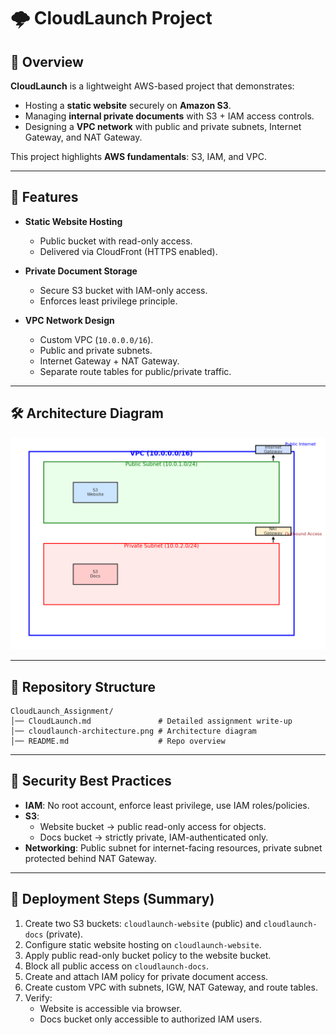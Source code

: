 # 🌩️ CloudLaunch Project

## 📌 Overview
**CloudLaunch** is a lightweight AWS-based project that demonstrates:  
- Hosting a **static website** securely on **Amazon S3**.  
- Managing **internal private documents** with S3 + IAM access controls.  
- Designing a **VPC network** with public and private subnets, Internet Gateway, and NAT Gateway.  

This project highlights **AWS fundamentals**: S3, IAM, and VPC.

---

## 🚀 Features
- **Static Website Hosting**  
  - Public bucket with read-only access.  
  - Delivered via CloudFront (HTTPS enabled).  

- **Private Document Storage**  
  - Secure S3 bucket with IAM-only access.  
  - Enforces least privilege principle.  

- **VPC Network Design**  
  - Custom VPC (`10.0.0.0/16`).  
  - Public and private subnets.  
  - Internet Gateway + NAT Gateway.  
  - Separate route tables for public/private traffic.  

---

## 🛠️ Architecture Diagram
![CloudLaunch Architecture](cloudlaunch-architecture.png)

---

## 📂 Repository Structure
```
CloudLaunch_Assignment/
│── CloudLaunch.md               # Detailed assignment write-up
│── cloudlaunch-architecture.png # Architecture diagram
│── README.md                    # Repo overview
```

---

## 🔑 Security Best Practices
- **IAM**: No root account, enforce least privilege, use IAM roles/policies.  
- **S3**:  
  - Website bucket → public read-only access for objects.  
  - Docs bucket → strictly private, IAM-authenticated only.  
- **Networking**: Public subnet for internet-facing resources, private subnet protected behind NAT Gateway.  

---

## 📜 Deployment Steps (Summary)
1. Create two S3 buckets: `cloudlaunch-website` (public) and `cloudlaunch-docs` (private).  
2. Configure static website hosting on `cloudlaunch-website`.  
3. Apply public read-only bucket policy to the website bucket.  
4. Block all public access on `cloudlaunch-docs`.  
5. Create and attach IAM policy for private document access.  
6. Create custom VPC with subnets, IGW, NAT Gateway, and route tables.  
7. Verify:
   - Website is accessible via browser.  
   - Docs bucket only accessible to authorized IAM users.  
